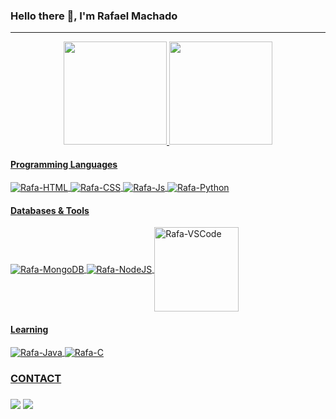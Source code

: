 ### Hello there 🧔, I'm Rafael Machado
<hr>
<div align="center">
  <a href="https://github.com/RafaelGMMachado">
  <img height="165em" src="https://github-readme-stats.vercel.app/api?username=RafaelGMMachado&show_icons=true&theme=github_dark&include_all_commits=true&count_private=true"/>
  <img height="165em" src="https://github-readme-stats.vercel.app/api/top-langs/?username=RafaelGMMachado&layout=compact&langs_count=7&theme=github_dark"/>
</div>
 
<h4>Programming Languages</h4>
<div style="display: inline_block">
  <img align="center" alt="Rafa-HTML" src="https://img.shields.io/badge/HTML5-E34F26?style=for-the-badge&logo=html5&logoColor=white">
  <img align="center" alt="Rafa-CSS" src="https://img.shields.io/badge/CSS3-1572B6?style=for-the-badge&logo=css3&logoColor=white">
  <img align="center" alt="Rafa-Js" src="https://img.shields.io/badge/JavaScript-F7DF1E?style=for-the-badge&logo=javascript&logoColor=black">
  <img align="center" alt="Rafa-Python" src="https://img.shields.io/badge/Python-14354C?style=for-the-badge&logo=python&logoColor=white">
</div>
  
<h4>Databases & Tools</h4>
<div style="display: inline_block">
  <img align="center" alt="Rafa-MongoDB" src="https://img.shields.io/badge/MongoDB-4EA94B?style=for-the-badge&logo=mongodb&logoColor=white">
  <img align="center" alt="Rafa-NodeJS" src="https://img.shields.io/badge/Node.js-43853D?style=for-the-badge&logo=node.js&logoColor=white">
  <img align="center" width="135rem" alt="Rafa-VSCode" src="https://badgen.net/badge/icon/visualstudio?icon=visualstudio&label">
</div>

<h4>Learning</h4>
<div style="display: inline_block">
  <img align="center" alt="Rafa-Java" src="https://res.cloudinary.com/practicaldev/image/fetch/s--KR6jSVNe--/c_limit%2Cf_auto%2Cfl_progressive%2Cq_auto%2Cw_880/https://img.shields.io/badge/Java-ED8B00%3Fstyle%3Dfor-the-badge%26logo%3Djava%26logoColor%3Dwhite">
  <img align="center" alt="Rafa-C" src="https://img.shields.io/badge/C-00599C?style=for-the-badge&logo=c&logoColor=white">
</div>
 
  
<h3>CONTACT<h3>
<a href="mailto:rafael.gmm@outlook.com" target="_blank"><img src="https://img.shields.io/badge/Microsoft_Outlook-0078D4?style=for-the-badge&logo=microsoft-outlook&logoColor=white" target="_blank"></a>
<a href="https://discord.gg/63bkDKCcTf" target="_blank"><img src="https://img.shields.io/badge/Discord-7289DA?style=for-the-badge&logo=discord&logoColor=white" target="_blank"></a>

